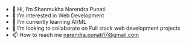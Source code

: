 - 👋 Hi, I’m Shanmukha Narendra Punati
- 👀 I’m interested in Web Development
- 🌱 I’m currently learning AI/ML 
- 💞️ I’m looking to collaborate on Full stack web development projects
- 📫 How to reach me narendra.punati17@gmail.com

<!---
Spunati9/Spunati9 is a ✨ special ✨ repository because its `README.md` (this file) appears on your GitHub profile.
You can click the Preview link to take a look at your changes.
--->
